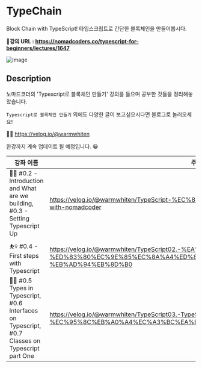# TypeChain
Block Chain with TypeScript! 타입스크립트로 간단한 블록체인을 만들어봅시다.

🚨**강의 URL : https://nomadcoders.co/typescript-for-beginners/lectures/1647**

![image](https://user-images.githubusercontent.com/40848918/103148688-cb3ed280-47a5-11eb-921a-d23849422bfb.png)

## Description

노마드코더의 'Typescript로 블록체인 만들기' 강의를 들으며 공부한 것들을 정리해놓았습니다.


`Typescript로 블록체인 만들기` 외에도 다양한 글이 보고싶으시다면 블로그로 놀러오세요! 

💁‍♀️ https://velog.io/@warmwhiten

완강까지 계속 업데이트 될 예정입니다. 😀

강좌 이름  | 주소
------------ | -------------
🏋️‍♀️ #0.2 - Introduction and What are we building, #0.3 - Setting Typescript Up | https://velog.io/@warmwhiten/TypeScript-%EC%85%8B%EC%97%85%ED%95%98%EA%B8%B0-with-nomadcoder
 ⛹️‍♀️ #0.4 - First steps with Typescript  | https://velog.io/@warmwhiten/TypeScript02.-%EA%B7%B8%EB%9E%98%EC%84%9C-%ED%83%80%EC%9E%85%EC%8A%A4%ED%81%AC%EB%A6%BD%ED%8A%B8%EA%B0%80-%EB%AD%94%EB%8D%B0
🚣‍♀️ #0.5 Types in Typescript, #0.6 Interfaces on Typescript, #0.7 Classes on Typescript part One | https://velog.io/@warmwhiten/TypeScript03.-TypeScript%EC%97%90-Type-%EC%95%8C%EB%A0%A4%EC%A3%BC%EA%B8%B0

